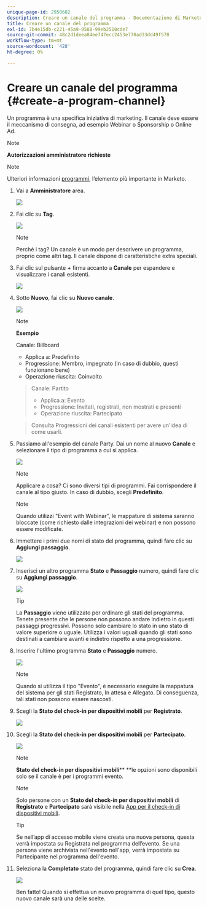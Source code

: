 ```yaml
---
unique-page-id: 2950682
description: Creare un canale del programma - Documentazione di Marketo - Documentazione del prodotto
title: Creare un canale del programma
exl-id: 7b4e15db-c221-45a9-9588-99eb2510cde7
source-git-commit: 48c2d1deea84ee747ecc2453e770ad33dd49f578
workflow-type: tm+mt
source-wordcount: '428'
ht-degree: 0%

---
```


# Creare un canale del programma {#create-a-program-channel}

Un programma è una specifica iniziativa di marketing. Il canale deve essere il meccanismo di consegna, ad esempio Webinar o Sponsorship o Online Ad.

>[!NOTE]
>
>**Autorizzazioni amministratore richieste**

>[!NOTE]
>
>Ulteriori informazioni [programmi](/help/marketo/product-docs/core-marketo-concepts/programs/creating-programs/understanding-programs.md), l’elemento più importante in Marketo.

1. Vai a **Amministratore** area.

   ![](assets/create-a-program-channel-1.png)

1. Fai clic su **Tag**.

   ![](assets/create-a-program-channel-2.png)

   >[!NOTE]
   >
   >Perché i tag? Un canale è un modo per descrivere un programma, proprio come altri tag. Il canale dispone di caratteristiche extra speciali.

1. Fai clic sul pulsante **+** firma accanto a **Canale** per espandere e visualizzare i canali esistenti.

   ![](assets/create-a-program-channel-3.png)

1. Sotto **Nuovo**, fai clic su **Nuovo canale**.

   ![](assets/create-a-program-channel-4.png)

   >[!NOTE]
   >
   >**Esempio**
   >
   >Canale: Billboard
   >
   >* Applica a: Predefinito
   >* Progressione: Membro, impegnato (in caso di dubbio, questi funzionano bene)
   >* Operazione riuscita: Coinvolto

   >
   >Canale: Partito
   >
   >* Applica a: Evento
   >* Progressione: Invitati, registrati, non mostrati e presenti
   >* Operazione riuscita: Partecipato

   >
   >Consulta Progressioni dei canali esistenti per avere un&#39;idea di come usarli.

1. Passiamo all&#39;esempio del canale Party. Dai un nome al nuovo **Canale** e selezionare il tipo di programma a cui si applica.

   ![](assets/create-a-program-channel-5.png)

   >[!NOTE]
   >
   >Applicare a cosa? Ci sono diversi tipi di programmi. Fai corrispondere il canale al tipo giusto. In caso di dubbio, scegli **Predefinito**.

   >[!NOTE]
   >
   >Quando utilizzi &quot;Event with Webinar&quot;, le mappature di sistema saranno bloccate (come richiesto dalle integrazioni dei webinar) e non possono essere modificate.

1. Immettere i primi due nomi di stato del programma, quindi fare clic su **Aggiungi passaggio**.

   ![](assets/create-a-program-channel-6.png)

1. Inserisci un altro programma **Stato** e **Passaggio** numero, quindi fare clic su **Aggiungi passaggio**.

   ![](assets/create-a-program-channel-7.png)

   >[!TIP]
   >
   >La **Passaggio** viene utilizzato per ordinare gli stati del programma. Tenete presente che le persone non possono andare indietro in questi passaggi progressivi. Possono solo cambiare lo stato in uno stato di valore superiore o uguale. Utilizza i valori uguali quando gli stati sono destinati a cambiare avanti e indietro rispetto a una progressione.

1. Inserire l&#39;ultimo programma **Stato** e **Passaggio** numero.

   ![](assets/create-a-program-channel-8.png)

   >[!NOTE]
   >
   >Quando si utilizza il tipo &quot;Evento&quot;, è necessario eseguire la mappatura del sistema per gli stati Registrato, In attesa e Allegato. Di conseguenza, tali stati non possono essere nascosti.

1. Scegli la **Stato del check-in per dispositivi mobili** per **Registrato**.

   ![](assets/create-a-program-channel-9.png)

1. Scegli la **Stato del check-in per dispositivi mobili** per **Partecipato**.

   ![](assets/create-a-program-channel-10.png)

   >[!NOTE]
   >
   >**Stato del check-in per dispositivi mobili**** **le opzioni sono disponibili solo se il canale è per i programmi evento.

   >[!NOTE]
   >
   >Solo persone con un **Stato del check-in per dispositivi mobili** di **Registrato** e **Partecipato** sarà visibile nella [App per il check-in di dispositivi mobili](/help/marketo/product-docs/core-marketo-concepts/mobile-apps/event-check-in/event-check-in-overview.md).

   >[!TIP]
   >
   >Se nell’app di accesso mobile viene creata una nuova persona, questa verrà impostata su Registrata nel programma dell’evento. Se una persona viene archiviata nell&#39;evento nell&#39;app, verrà impostata su Partecipante nel programma dell&#39;evento.

1. Seleziona la **Completato** stato del programma, quindi fare clic su **Crea**.

   ![](assets/create-a-program-channel-11.png)

   Ben fatto! Quando si effettua un nuovo programma di quel tipo, questo nuovo canale sarà una delle scelte.
